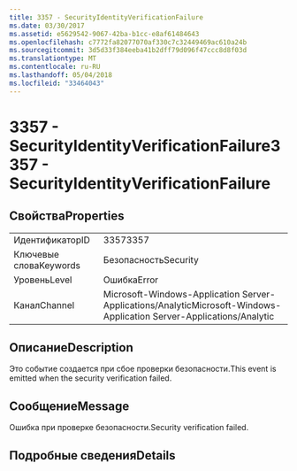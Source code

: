 ```yaml
---
title: 3357 - SecurityIdentityVerificationFailure
ms.date: 03/30/2017
ms.assetid: e5629542-9067-42ba-b1cc-e8af61484643
ms.openlocfilehash: c7772fa82077070af330c7c32449469ac610a24b
ms.sourcegitcommit: 3d5d33f384eeba41b2dff79d096f47ccc8d8f03d
ms.translationtype: MT
ms.contentlocale: ru-RU
ms.lasthandoff: 05/04/2018
ms.locfileid: "33464043"
---
```

# <a name="3357---securityidentityverificationfailure"></a><span data-ttu-id="8773d-102">3357 - SecurityIdentityVerificationFailure</span><span class="sxs-lookup"><span data-stu-id="8773d-102">3357 - SecurityIdentityVerificationFailure</span></span>
## <a name="properties"></a><span data-ttu-id="8773d-103">Свойства</span><span class="sxs-lookup"><span data-stu-id="8773d-103">Properties</span></span>  
  
|||  
|-|-|  
|<span data-ttu-id="8773d-104">Идентификатор</span><span class="sxs-lookup"><span data-stu-id="8773d-104">ID</span></span>|<span data-ttu-id="8773d-105">3357</span><span class="sxs-lookup"><span data-stu-id="8773d-105">3357</span></span>|  
|<span data-ttu-id="8773d-106">Ключевые слова</span><span class="sxs-lookup"><span data-stu-id="8773d-106">Keywords</span></span>|<span data-ttu-id="8773d-107">Безопасность</span><span class="sxs-lookup"><span data-stu-id="8773d-107">Security</span></span>|  
|<span data-ttu-id="8773d-108">Уровень</span><span class="sxs-lookup"><span data-stu-id="8773d-108">Level</span></span>|<span data-ttu-id="8773d-109">Ошибка</span><span class="sxs-lookup"><span data-stu-id="8773d-109">Error</span></span>|  
|<span data-ttu-id="8773d-110">Канал</span><span class="sxs-lookup"><span data-stu-id="8773d-110">Channel</span></span>|<span data-ttu-id="8773d-111">Microsoft-Windows-Application Server-Applications/Analytic</span><span class="sxs-lookup"><span data-stu-id="8773d-111">Microsoft-Windows-Application Server-Applications/Analytic</span></span>|  
  
## <a name="description"></a><span data-ttu-id="8773d-112">Описание</span><span class="sxs-lookup"><span data-stu-id="8773d-112">Description</span></span>  
 <span data-ttu-id="8773d-113">Это событие создается при сбое проверки безопасности.</span><span class="sxs-lookup"><span data-stu-id="8773d-113">This event is emitted when the security verification failed.</span></span>  
  
## <a name="message"></a><span data-ttu-id="8773d-114">Сообщение</span><span class="sxs-lookup"><span data-stu-id="8773d-114">Message</span></span>  
 <span data-ttu-id="8773d-115">Ошибка при проверке безопасности.</span><span class="sxs-lookup"><span data-stu-id="8773d-115">Security verification failed.</span></span>  
  
## <a name="details"></a><span data-ttu-id="8773d-116">Подробные сведения</span><span class="sxs-lookup"><span data-stu-id="8773d-116">Details</span></span>
